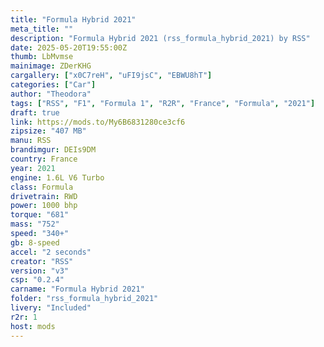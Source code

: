 ```yaml
---
title: "Formula Hybrid 2021"
meta_title: ""
description: "Formula Hybrid 2021 (rss_formula_hybrid_2021) by RSS"
date: 2025-05-20T19:55:00Z
thumb: LbMvmse
mainimage: ZDerKHG
cargallery: ["x0C7reH", "uFI9jsC", "EBWU8hT"]
categories: ["Car"]
author: "Theodora"
tags: ["RSS", "F1", "Formula 1", "R2R", "France", "Formula", "2021"]
draft: true
link: https://mods.to/My6B6831280ce3cf6
zipsize: "407 MB"
manu: RSS
brandimgur: DEIs9DM
country: France
year: 2021
engine: 1.6L V6 Turbo
class: Formula
drivetrain: RWD
power: 1000 bhp 
torque: "681"
mass: "752"
speed: "340+"
gb: 8-speed
accel: "2 seconds"
creator: "RSS"
version: "v3"
csp: "0.2.4"
carname: "Formula Hybrid 2021"
folder: "rss_formula_hybrid_2021"
livery: "Included"
r2r: 1
host: mods
---
```

